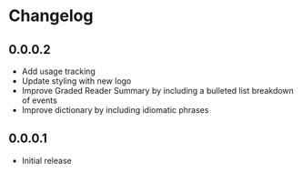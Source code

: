 # Changelog

## 0.0.0.2

- Add usage tracking
- Update styling with new logo
- Improve Graded Reader Summary by including a bulleted list breakdown of events
- Improve dictionary by including idiomatic phrases

## 0.0.0.1

- Initial release
